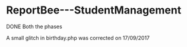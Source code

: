 # ReportBee---StudentManagement


DONE Both the phases


A small glitch in birthday.php was corrected on 17/09/2017
